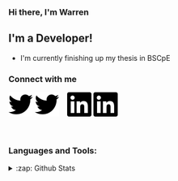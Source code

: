 ### Hi there, I'm Warren

## I'm a Developer!

- I'm currently finishing up my thesis in BSCpE

### Connect with me

[![website](./img/twitter-light.svg)](https://twitter.com/LaysonWarren#gh-light-mode-only)
[![website](./img/twitter-dark.svg)](https://twitter.com/LaysonWarren#gh-dark-mode-only)
&nbsp;&nbsp;
[![website](./img/linkedin-light.svg)](https://linkedin.com/in/warren-layson-33a09a223#gh-light-mode-only)
[![website](./img/linkedin-dark.svg)](https://linkedin.com/in/warren-layson-33a09a223#gh-dark-mode-only)

<br />

### Languages and Tools:

<details>
<summary>:zap: Github Stats</summary>

<img align="left" alt="Warren's Github Stats" src="github-readme-stats-rouge-three.vercel.app/api?username=warrenlayson&show_icons=true&hide_border=true" />

</details
